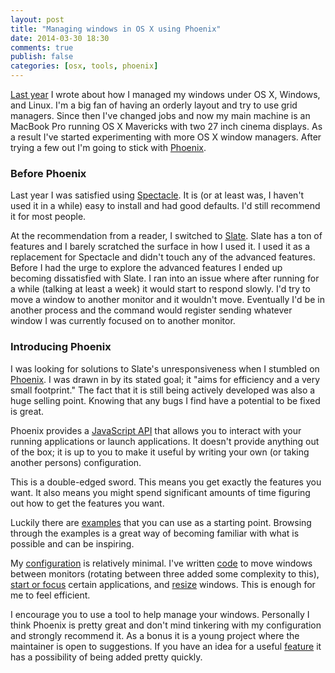 ```yaml
---
layout: post
title: "Managing windows in OS X using Phoenix"
date: 2014-03-30 18:30
comments: true
publish: false
categories: [osx, tools, phoenix]
---
```


[Last year](http://jakemccrary.com/blog/2013/04/15/manage-your-workspace-with-grids-under-linux-osx-and-windows/)
I wrote about how I managed my windows under OS X, Windows, and Linux.
I'm a big fan of having an orderly layout and try to use grid
managers. Since then I've changed jobs and now my main machine is an
MacBook Pro running OS X Mavericks with two 27 inch cinema displays.
As a result I've started experimenting with more OS X window managers.
After trying a few out I'm going to stick with
[Phoenix](https://github.com/sdegutis/Phoenix).

### Before Phoenix ###

Last year I was satisfied using [Spectacle](http://spectacleapp.com/).
It is (or at least was, I haven't used it in a while) easy to install
and had good defaults. I'd still recommend it for most people.

At the recommendation from a reader, I switched to
[Slate](https://github.com/jigish/slate). Slate has a ton of features
and I barely scratched the surface in how I used it. I used it as a
replacement for Spectacle and didn't touch any of the advanced
features. Before I had the urge to explore the advanced features I
ended up becoming dissatisfied with Slate. I ran into an issue where
after running for a while (talking at least a week) it would start to
respond slowly. I'd try to move a window to another monitor and it
wouldn't move. Eventually I'd be in another process and the
command would register sending whatever window I was currently focused
on to another monitor.

### Introducing Phoenix ###

I was looking for solutions to Slate's unresponsiveness when I
stumbled on [Phoenix](https://github.com/sdegutis/Phoenix). I was
drawn in by its stated goal; it "aims for efficiency and a very small
footprint." The fact that it is still being actively developed was
also a huge selling point. Knowing that any bugs I find have a
potential to be fixed is great.

Phoenix provides a
[JavaScript API](https://github.com/sdegutis/Phoenix/wiki/JavaScript-API-documentation)
that allows you to interact with your running applications or launch
applications. It doesn't provide anything out of the box; it is up to
you to make it useful by writing your own (or taking another persons)
configuration.

This is a double-edged sword. This means you get exactly the features
you want. It also means you might spend significant amounts of time
figuring out how to get the features you want.

Luckily there are [examples](https://github.com/sdegutis/Phoenix/wiki)
that you can use as a starting point. Browsing through the examples is
a great way of becoming familiar with what is possible and can be
inspiring.

My
[configuration](https://github.com/jakemcc/dotfiles/blob/master/phoenix.js)
is relatively minimal. I've written
[code](https://github.com/jakemcc/dotfiles/blob/master/phoenix.js#L42-L87)
to move windows between monitors (rotating between three added some
complexity to this),
[start or focus](https://github.com/jakemcc/dotfiles/blob/master/phoenix.js#L90-L122)
certain applications, and
[resize](https://github.com/jakemcc/dotfiles/blob/master/phoenix.js#L11-L37)
windows. This is enough for me to feel efficient.

I encourage you to use a tool to help manage your windows. Personally
I think Phoenix is pretty great and don't mind tinkering with my
configuration and strongly recommend it. As a bonus it is a young
project where the maintainer is open to suggestions. If you have an
idea for a useful
[feature](https://github.com/sdegutis/Phoenix/issues/18) it has a
possibility of being added pretty quickly.
